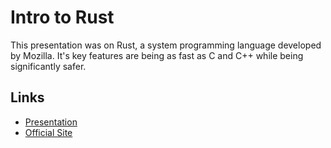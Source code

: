# Intro to Rust

This presentation was on Rust, a system programming language developed by Mozilla. It's key features are being as fast as C and C++ while being significantly safer. 

## Links

- [Presentation](https://docs.google.com/presentation/d/1wOC_EQNKnKggNjnf5oN9cX91EwjKvRH0N0G5DSslrJ0/edit?usp=sharing)
- [Official Site](https://www.rust-lang.org/en-US/)
